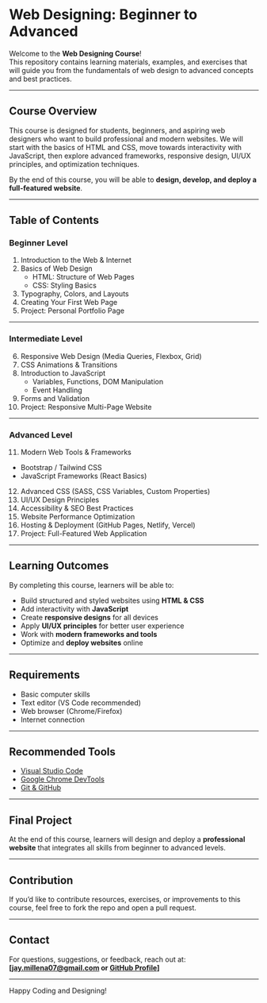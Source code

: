 # Web Designing: Beginner to Advanced

Welcome to the **Web Designing Course**!  
This repository contains learning materials, examples, and exercises that will guide you from the fundamentals of web design to advanced concepts and best practices.

---

## Course Overview
This course is designed for students, beginners, and aspiring web designers who want to build professional and modern websites. We will start with the basics of HTML and CSS, move towards interactivity with JavaScript, then explore advanced frameworks, responsive design, UI/UX principles, and optimization techniques.

By the end of this course, you will be able to **design, develop, and deploy a full-featured website**.

---

## Table of Contents

### Beginner Level
1. Introduction to the Web & Internet
2. Basics of Web Design
   - HTML: Structure of Web Pages
   - CSS: Styling Basics
3. Typography, Colors, and Layouts
4. Creating Your First Web Page
5. Project: Personal Portfolio Page

---

### Intermediate Level
6. Responsive Web Design (Media Queries, Flexbox, Grid)
7. CSS Animations & Transitions
8. Introduction to JavaScript
   - Variables, Functions, DOM Manipulation
   - Event Handling
9. Forms and Validation
10. Project: Responsive Multi-Page Website

---

### Advanced Level
11. Modern Web Tools & Frameworks
   - Bootstrap / Tailwind CSS
   - JavaScript Frameworks (React Basics)
12. Advanced CSS (SASS, CSS Variables, Custom Properties)
13. UI/UX Design Principles
14. Accessibility & SEO Best Practices
15. Website Performance Optimization
16. Hosting & Deployment (GitHub Pages, Netlify, Vercel)
17. Project: Full-Featured Web Application

---

## Learning Outcomes
By completing this course, learners will be able to:
- Build structured and styled websites using **HTML & CSS**
- Add interactivity with **JavaScript**
- Create **responsive designs** for all devices
- Apply **UI/UX principles** for better user experience
- Work with **modern frameworks and tools**
- Optimize and **deploy websites** online

---

## Requirements
- Basic computer skills
- Text editor (VS Code recommended)
- Web browser (Chrome/Firefox)
- Internet connection

---

## Recommended Tools
- [Visual Studio Code](https://code.visualstudio.com/)
- [Google Chrome DevTools](https://developer.chrome.com/docs/devtools/)
- [Git & GitHub](https://git-scm.com/)

---

## Final Project
At the end of this course, learners will design and deploy a **professional website** that integrates all skills from beginner to advanced levels.

---

## Contribution
If you’d like to contribute resources, exercises, or improvements to this course, feel free to fork the repo and open a pull request.

---

## Contact
For questions, suggestions, or feedback, reach out at: **[jay.millena07@gmail.com or [GitHub Profile](https://github.com/jayimillena/)]**

---
Happy Coding and Designing!
